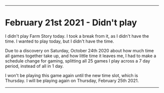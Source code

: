   
***

# February 21st 2021 - Didn't play

I didn't play Farm Story today. I took a break from it, as I didn't have the time. I wanted to play today, but I didn't have the time.

Due to a discovery on Saturday, October 24th 2020 about how much time all games together take up, and how little time it leaves me, I had to make a schedule change for gaming, splitting all 25 games I play across a 7 day period, instead of all in 1 day.

I won't be playing this game again until the new time slot, which is Thursday. I will be playing again on Thursday, February 25th 2021.

***
